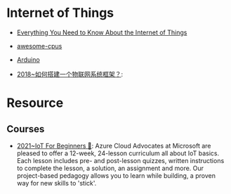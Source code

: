 # Internet of Things

- [Everything You Need to Know About the Internet of Things](https://hackernoon.com/everything-you-need-to-know-about-the-internet-of-things-ce815339c9f9#.vxxcwu3x6)

- [awesome-cpus](https://github.com/larsbrinkhoff/awesome-cpus/)

- [Arduino](https://www.arduino.cc/)

- [2018~如何搭建一个物联网系统框架？](https://mp.weixin.qq.com/s/ByUXVhy9jhYpVWGVrtRPZQ):

# Resource

## Courses

- [2021~IoT For Beginners 🎥](https://github.com/microsoft/IoT-For-Beginners): Azure Cloud Advocates at Microsoft are pleased to offer a 12-week, 24-lesson curriculum all about IoT basics. Each lesson includes pre- and post-lesson quizzes, written instructions to complete the lesson, a solution, an assignment and more. Our project-based pedagogy allows you to learn while building, a proven way for new skills to 'stick'.
